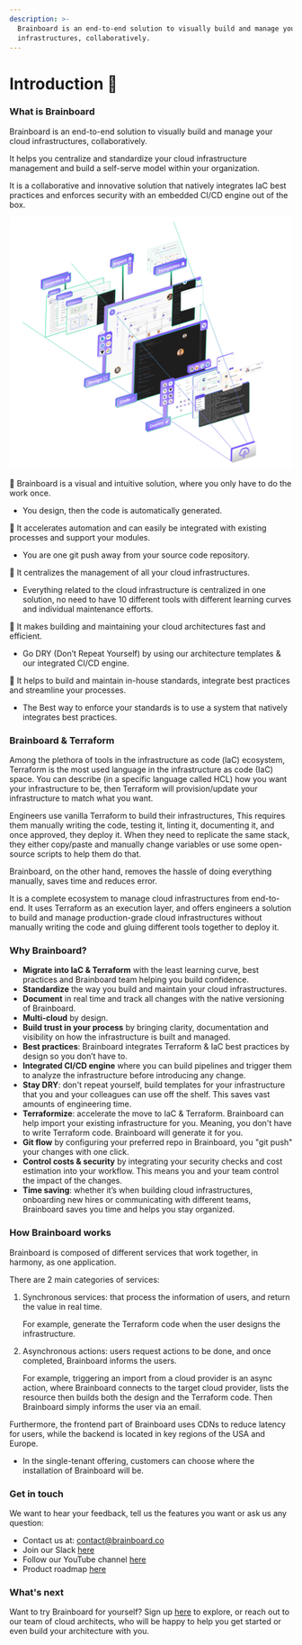 ```yaml
---
description: >-
  Brainboard is an end-to-end solution to visually build and manage your cloud
  infrastructures, collaboratively.
---
```


# Introduction 👋

### What is Brainboard

Brainboard is an end-to-end solution to visually build and manage your cloud infrastructures, collaboratively.

It helps you centralize and standardize your cloud infrastructure management and build a self-serve model within your organization.

It is a collaborative and innovative solution that natively integrates IaC best practices and enforces security with an embedded CI/CD engine out of the box.

![brainboard-view](.gitbook/assets/brainboard-view.png)

📌 Brainboard is a visual and intuitive solution, where you only have to do the work once.

* You design, then the code is automatically generated.

📌 It accelerates automation and can easily be integrated with existing processes and support your modules.

* You are one git push away from your source code repository.

📌 It centralizes the management of all your cloud infrastructures.

* Everything related to the cloud infrastructure is centralized in one solution, no need to have 10 different tools with different learning curves and individual maintenance efforts.

📌 It makes building and maintaining your cloud architectures fast and efficient.

* Go DRY (Don’t Repeat Yourself) by using our architecture templates & our integrated CI/CD engine.

📌 It helps to build and maintain in-house standards, integrate best practices and streamline your processes.

* The Best way to enforce your standards is to use a system that natively integrates best practices.

### Brainboard & Terraform

Among the plethora of tools in the infrastructure as code (laC) ecosystem, Terraform is the most used language in the infrastructure as code (IaC) space. You can describe (in a specific language called HCL) how you want your infrastructure to be, then Terraform will provision/update your infrastructure to match what you want.

Engineers use vanilla Terraform to build their infrastructures, This requires them manually writing the code, testing it, linting it, documenting it, and once approved, they deploy it. When they need to replicate the same stack, they either copy/paste and manually change variables or use some open-source scripts to help them do that.

Brainboard, on the other hand, removes the hassle of doing everything manually, saves time and reduces error.

It is a complete ecosystem to manage cloud infrastructures from end-to-end. It uses Terraform as an execution layer, and offers engineers a solution to build and manage production-grade cloud infrastructures without manually writing the code and gluing different tools together to deploy it.

### Why Brainboard?

* **Migrate into IaC & Terraform** with the least learning curve, best practices and Brainboard team helping you build confidence.
* **Standardize** the way you build and maintain your cloud infrastructures.
* **Document** in real time and track all changes with the native versioning of Brainboard.
* **Multi-cloud** by design.
* **Build trust in your process** by bringing clarity, documentation and visibility on how the infrastructure is built and managed.
* **Best practices**: Brainboard integrates Terraform & IaC best practices by design so you don’t have to.
* **Integrated CI/CD engine** where you can build pipelines and trigger them to analyze the infrastructure before introducing any change.
* **Stay DRY**: don't repeat yourself, build templates for your infrastructure that you and your colleagues can use off the shelf. This saves vast amounts of engineering time.
* **Terraformize**: accelerate the move to IaC & Terraform. Brainboard can help import your existing infrastructure for you. Meaning, you don't have to write Terraform code. Brainboard will generate it for you.
* **Git flow** by configuring your preferred repo in Brainboard, you "git push" your changes with one click.
* **Control costs & security** by integrating your security checks and cost estimation into your workflow. This means you and your team control the impact of the changes.
* **Time saving**: whether it’s when building cloud infrastructures, onboarding new hires or communicating with different teams, Brainboard saves you time and helps you stay organized.

### How Brainboard works

Brainboard is composed of different services that work together, in harmony, as one application.

There are 2 main categories of services:

1.  Synchronous services: that process the information of users, and return the value in real time.

    For example, generate the Terraform code when the user designs the infrastructure.
2.  Asynchronous actions: users request actions to be done, and once completed, Brainboard informs the users.

    For example, triggering an import from a cloud provider is an async action, where Brainboard connects to the target cloud provider, lists the resource then builds both the design and the Terraform code. Then Brainboard simply informs the user via an email.

Furthermore, the frontend part of Brainboard uses CDNs to reduce latency for users, while the backend is located in key regions of the USA and Europe.

* In the single-tenant offering, customers can choose where the installation of Brainboard will be.

### Get in touch

We want to hear your feedback, tell us the features you want or ask us any question:

* Contact us at: contact@brainboard.co
* Join our Slack [here](https://brainboard-community.slack.com/join/shared\_invite/zt-eo44d2fr-a5h0oNodNhHvK3hOuCQKSQ#/)
* Follow our YouTube channel [here](https://www.youtube.com/channel/UCB0DLhFEgta83U62mQzxGPg)
* Product roadmap [here](https://roadmap.brainboard.co/roadmap)

### What's next

Want to try Brainboard for yourself? Sign up [here](http://app.brainboard.co/register) to explore, or reach out to our team of cloud architects, who will be happy to help you get started or even build your architecture with you.
